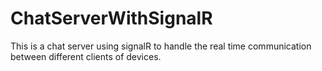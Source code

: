 # ChatServerWithSignalR
This is a chat server using signalR to handle the real time communication between different clients of devices.
